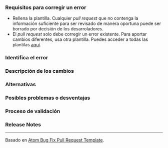 ### Requisitos para corregir un error

* Rellena la plantilla. Cualquier _pull request_ que no contenga la información suficiente para ser revisado de manera oportuna puede ser borrado por decisión de los desarroladores.
* El _pull request_ solo debe corregir un error existente. Para aportar cambios diferentes, usa otra plantilla. Puedes acceder a todas las plantilas [aquí](https://github.com/aaesalamanca/d-eventer/blob/master/.github/pull_request_template.md).

### Identifica el error

<!--

Escribe el link del issue asociado al error que estás corrigiendo.

Si todavía no hay un issue para tu error, por favor, abre un nuevo issue y después enlázalo con tu pull request.

Nota: en algunas ocasiones, el error de una persona es la funcionalidad de otra. Si el pull request no se relaciona 
con ningún issue existente con la etiqueta bug, los desarrolladores tienen la última palabra para decidir si es un error.

-->

### Descripción de los cambios

<!--

Debemos ser capaces de entender el diseño de tu cambios desde esta descripción. Si no nos podemos hacer a la idea de qué hará
el código mediante esta descripción, el pull request puede ser cerrado por decisión de los desarrolladores. Ten cuenta que
quien revise este PR puede no estar familiarizado o no haber trabajado con el código recientemente, así que explica los conceptos.

-->

### Alternativas

<!-- Explica otras alternativas que tuviste en cuenta y por qué esta versión fue la elegida. -->

### Posibles problemas o desventajas

<!-- ¿Cuáles son las desventajas o problemas que pueden surgir a raíz de modificar el código? -->

### Proceso de validación

<!--

¿Cuáles fueron los pasos que seguiste para comprobar que el cambio no introduce problemas ya solucionados? Describe las
acciones que llevaste a cabo (incluyendo botones en los que hiciste clic, texto que escribiste, commandos que ejecutaste, etc.)
y anota los resultados que observaste

-->

### Release Notes

<!--

Por favor, describe los cambios en una única línea que explica esta mejora de manera que un usuario lo pueda entender.
Este texto será el que usemos para las release notes.

Si consideras que este cambio no es relevante para el usuario o para ser incluido en las release notes,
puedes usar "No aplica" o "N/A" en esta sección.

Ejemplos:

- La aplicación ahora permite enviar imágenes en los chats de los planes.
- Issue corregido en el que la aplicación se cerraba tras crear un plan.
- Rendimiento mejorado al cargar la lista de planes.

-->

---

Basado en [Atom Bug Fix Pull Request Template](https://raw.githubusercontent.com/atom/.github/master/.github/PULL_REQUEST_TEMPLATE/bug_fix.md).
